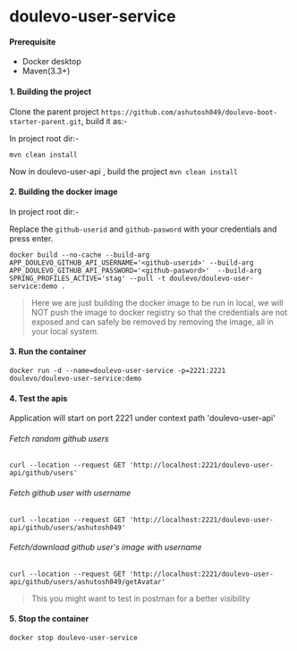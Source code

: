 # doulevo-user-service

#### Prerequisite
- Docker desktop
- Maven(3.3+)

#### 1. Building the project
Clone the parent project `https://github.com/ashutosh049/doulevo-boot-starter-parent.git`, build it as:-

In project root dir:-

`mvn clean install`

Now in doulevo-user-api , build the project `mvn clean install`

#### 2. Building the docker image
In project root dir:-

Replace the `github-userid` and `github-pasword` with your credentials and press enter.

```jshelllanguage
docker build --no-cache --build-arg APP_DOULEVO_GITHUB_API_USERNAME='<github-userid>' --build-arg APP_DOULEVO_GITHUB_API_PASSWORD='<github-pasword>'  --build-arg SPRING_PROFILES_ACTIVE='stag' --pull -t doulevo/doulevo-user-service:demo .
```


> Here we are just building the docker image to be run in local, we will NOT push the image to docker registry so that the credentials are not exposed and can safely be removed by removing the image, all in your local system.


#### 3. Run the container

```jshelllanguage
docker run -d --name=doulevo-user-service -p=2221:2221 doulevo/doulevo-user-service:demo
```

#### 4. Test the apis
 Application will start on port 2221 under context path 'doulevo-user-api'
 
 ###### Fetch random github users
 
 ```jshelllanguage
curl --location --request GET 'http://localhost:2221/doulevo-user-api/github/users'
```

 ###### Fetch github user with username
 
 ```jshelllanguage
curl --location --request GET 'http://localhost:2221/doulevo-user-api/github/users/ashutosh049'
```

 ###### Fetch/download github user's image with username

 
 ```jshelllanguage
curl --location --request GET 'http://localhost:2221/doulevo-user-api/github/users/ashutosh049/getAvatar'
```

> This you might want to test in postman for a better visibility

#### 5. Stop the container
 `docker stop doulevo-user-service`